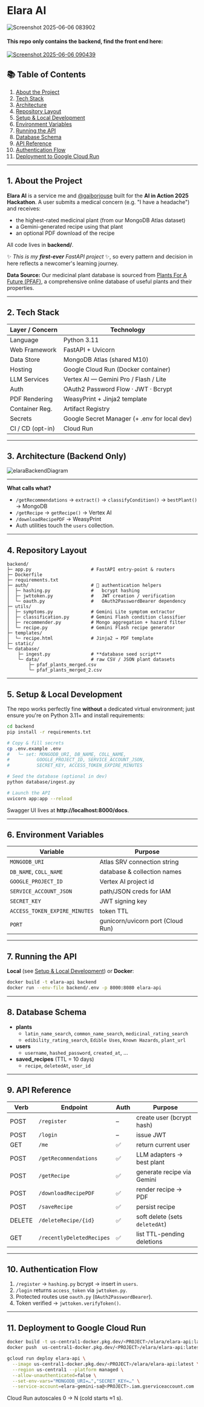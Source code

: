 # Elara AI
![Screenshot 2025-06-06 083902](https://github.com/user-attachments/assets/12a7db5b-dd98-452a-a409-d10528fc68bf)
#### This repo only contains the backend, find the front end here:
[![Screenshot 2025-06-06 090439](https://github.com/user-attachments/assets/776ac3fd-4ea4-4699-99eb-35cc47c78017)](https://github.com/gaiborjosue/elaraFrontend)


## 📚 Table of Contents

1. [About the Project](#1-about-the-project)
2. [Tech Stack](#2-tech-stack)
3. [Architecture](#3-high-level-architecture-backend-only)
4. [Repository Layout](#4-repository-layout)
5. [Setup & Local Development](#5-setup--local-development)
6. [Environment Variables](#6-environment-variables)
7. [Running the API](#7-running-the-api)
8. [Database Schema](#8-database-schema)
9. [API Reference](#9-api-reference)
10. [Authentication Flow](#10-authentication-flow)
11. [Deployment to Google Cloud Run](#11-deployment-to-google-cloud-run)

---

## 1. About the Project

**Elara AI** is a service me and [@gaiborjouse](https://github.com/gaiborjosue) built for the **AI in Action 2025 Hackathon**. A user submits a medical concern (e.g. "I have a headache") and receives:

- the highest-rated medicinal plant (from our MongoDB Atlas dataset)
- a Gemini-generated recipe using that plant
- an optional PDF download of the recipe

All code lives in **backend/**.

✨ _This is my **first-ever** FastAPI project_ ✨, so every pattern and decision in here reflects a newcomer's learning journey.

**Data Source:** Our medicinal plant database is sourced from [Plants For A Future (PFAF)](https://pfaf.org/user/), a comprehensive online database of useful plants and their properties.

---

## 2. Tech Stack

| Layer / Concern  | Technology                                      |
| ---------------- | ----------------------------------------------- |
| Language         | Python 3.11                                     |
| Web Framework    | FastAPI + Uvicorn                               |
| Data Store       | MongoDB Atlas (shared M10)                      |
| Hosting          | Google Cloud Run (Docker container)             |
| LLM Services     | Vertex AI — Gemini Pro / Flash / Lite           |
| Auth             | OAuth2 Password Flow · JWT · Bcrypt             |
| PDF Rendering    | WeasyPrint + Jinja2 template                    |
| Container Reg.   | Artifact Registry                               |
| Secrets          | Google Secret Manager (+ .env for local dev)    |
| CI / CD (opt-in) | Cloud Run                      |

---

## 3. Architecture (Backend Only)
![elaraBackendDiagram](https://github.com/user-attachments/assets/ba4451cf-fff8-4056-ab57-0ad19c4d1dab)

---

**What calls what?**
- `/getRecommendations` → `extract()` → `classifyCondition()` → `bestPlant()` → MongoDB
- `/getRecipe` → `getRecipe()` → Vertex AI
- `/downloadRecipePDF` → WeasyPrint
- Auth utilities touch the `users` collection.

---

## 4. Repository Layout

```
backend/
├─ app.py                      # FastAPI entry-point & routers
├─ Dockerfile
├─ requirements.txt
├─ auth/                       # 🔐 authentication helpers
│  ├─ hashing.py               #   bcrypt hashing
│  ├─ jwttoken.py              #   JWT creation / verification
│  └─ oauth.py                 #   OAuth2PasswordBearer dependency
├─ utils/
│  ├─ symptoms.py              # Gemini Lite symptom extractor
│  ├─ classification.py        # Gemini Flash condition classifier
│  ├─ recommender.py           # Mongo aggregation + hazard filter
│  └─ recipe.py                # Gemini Flash recipe generator
├─ templates/
│  └─ recipe.html              # Jinja2 → PDF template
├─ static/                     
└─ database/
    ├─ ingest.py               # **database seed script**
    └─ data/                   # raw CSV / JSON plant datasets
        ├─ pfaf_plants_merged.csv
        └─ pfaf_plants_merged_2.csv    
```

---

## 5. Setup & Local Development

The repo works perfectly fine **without** a dedicated virtual environment; just ensure you're on Python 3.11+ and install requirements:

```bash
cd backend
pip install -r requirements.txt

# Copy & fill secrets
cp .env.example .env
#   └─ set: MONGODB_URI, DB_NAME, COLL_NAME,
#          GOOGLE_PROJECT_ID, SERVICE_ACCOUNT_JSON,
#          SECRET_KEY, ACCESS_TOKEN_EXPIRE_MINUTES

# Seed the database (optional in dev)
python database/ingest.py

# Launch the API
uvicorn app:app --reload
```

Swagger UI lives at **http://localhost:8000/docs**.

---

## 6. Environment Variables

| Variable                       | Purpose                           |
| ------------------------------ | --------------------------------- |
| `MONGODB_URI`                  | Atlas SRV connection string       |
| `DB_NAME`, `COLL_NAME`         | database & collection names       |
| `GOOGLE_PROJECT_ID`            | Vertex AI project id              |
| `SERVICE_ACCOUNT_JSON`         | path/JSON creds for IAM           |
| `SECRET_KEY`                   | JWT signing key                   |
| `ACCESS_TOKEN_EXPIRE_MINUTES`  | token TTL                         |
| `PORT`                         | gunicorn/uvicorn port (Cloud Run) |

---

## 7. Running the API

**Local** (see [Setup & Local Development](#5-setup--local-development)) or **Docker**:

```bash
docker build -t elara-api backend
docker run --env-file backend/.env -p 8000:8080 elara-api
```

---

## 8. Database Schema

- **plants**
  - `latin_name_search`, `common_name_search`, `medicinal_rating_search`
  - `edibility_rating_search`, `Edible Uses`, `Known Hazards`, `plant_url`
- **users**
  - `username`, `hashed_password`, `created_at`, …
- **saved_recipes** (TTL = 10 days)
  - `recipe`, `deletedAt`, `user_id`

---

## 9. API Reference

| Verb   | Endpoint                   | Auth | Purpose                                   |
| ------ | -------------------------- | ---- | ----------------------------------------- |
| POST   | `/register`                | –    | create user (bcrypt hash)                 |
| POST   | `/login`                   | –    | issue JWT                                 |
| GET    | `/me`                      | ✅   | return current user                       |
| POST   | `/getRecommendations`      | ✅   | LLM adapters → best plant                 |
| POST   | `/getRecipe`               | ✅   | generate recipe via Gemini                |
| POST   | `/downloadRecipePDF`       | ✅   | render recipe → PDF                       |
| POST   | `/saveRecipe`              | ✅   | persist recipe                            |
| DELETE | `/deleteRecipe/{id}`       | ✅   | soft delete (sets `deletedAt`)            |
| GET    | `/recentlyDeletedRecipes`  | ✅   | list TTL-pending deletions                |

---

## 10. Authentication Flow

1. `/register` → `hashing.py` bcrypt → insert in `users`.
2. `/login` returns `access_token` via `jwttoken.py`.
3. Protected routes use `oauth.py` (`OAuth2PasswordBearer`).
4. Token verified → `jwttoken.verifyToken()`.

---

## 11. Deployment to Google Cloud Run

```bash
docker build -t us-central1-docker.pkg.dev/<PROJECT>/elara/elara-api:latest backend
docker push  us-central1-docker.pkg.dev/<PROJECT>/elara/elara-api:latest

gcloud run deploy elara-api \
  --image us-central1-docker.pkg.dev/<PROJECT>/elara/elara-api:latest \
  --region us-central1 --platform managed \
  --allow-unauthenticated=false \
  --set-env-vars="MONGODB_URI=…","SECRET_KEY=…" \
  --service-account=elara-gemini-sa@<PROJECT>.iam.gserviceaccount.com
```

Cloud Run autoscales 0 → N (cold starts ≈1 s).

